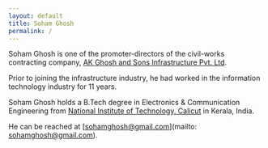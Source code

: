 ```yaml
---
layout: default
title: Soham Ghosh
permalink: /
---
```


Soham Ghosh is one of the promoter-directors of the civil-works contracting company, [AK Ghosh and Sons Infrastructure Pvt. Ltd](http://infra.akgsons.com). 

Prior to joining the infrastructure industry, he had worked in the information technology industry for 11 years. 

Soham Ghosh holds a B.Tech degree in Electronics & Communication Engineering from [National Institute of Technology, Calicut](http://www.nitc.ac.in) in Kerala, India.

He can be reached at [sohamghosh@gmail.com](mailto: sohamghosh@gmail.com).


